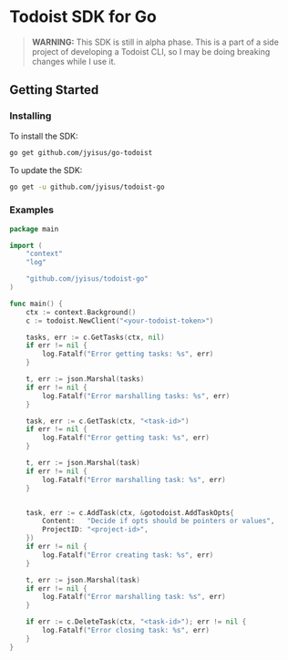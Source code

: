 # Todoist SDK for Go

> **WARNING:** This SDK is still in alpha phase. This is a part of a side project
of developing a Todoist CLI, so I may be doing breaking changes while I use it.

## Getting Started

### Installing

To install the SDK:

```bash
go get github.com/jyisus/go-todoist
```

To update the SDK:

```bash
go get -u github.com/jyisus/todoist-go
```

### Examples

```go
package main

import (
	"context"
	"log"

	"github.com/jyisus/todoist-go"
)

func main() {
	ctx := context.Background()
	c := todoist.NewClient("<your-todoist-token>")

	tasks, err := c.GetTasks(ctx, nil)
	if err != nil {
		log.Fatalf("Error getting tasks: %s", err)
	}

	t, err := json.Marshal(tasks)
	if err != nil {
		log.Fatalf("Error marshalling tasks: %s", err)
	}

	task, err := c.GetTask(ctx, "<task-id>")
	if err != nil {
		log.Fatalf("Error getting task: %s", err)
	}

	t, err := json.Marshal(task)
	if err != nil {
		log.Fatalf("Error marshalling task: %s", err)
	}


	task, err := c.AddTask(ctx, &gotodoist.AddTaskOpts{
		Content:   "Decide if opts should be pointers or values",
		ProjectID: "<project-id>",
	})
	if err != nil {
		log.Fatalf("Error creating task: %s", err)
	}

	t, err := json.Marshal(task)
	if err != nil {
		log.Fatalf("Error marshalling task: %s", err)
	}

	if err := c.DeleteTask(ctx, "<task-id>"); err != nil {
		log.Fatalf("Error closing task: %s", err)
	}
}
```

